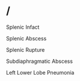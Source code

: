 # /

Splenic Infact

Splenic Abscess

Splenic Rupture

Subdiaphragmatic Abscess

Left Lower Lobe Pneumonia
